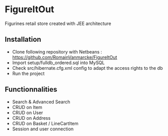 # FigureItOut

Figurines retail store created with JEE architecture  

## Installation

+ Clone following repository with Netbeans : https://github.com/RomainVanmarcke/FigureItOut
+ Import setup/fulldb_ordered.sql into MySQL
+ Check src/hibernate.cfg.xml config to adapt the access rights to the db
+ Run the project

## Functionnalities

+ Search & Advanced Search
+ CRUD on Item
+ CRUD on User
+ CRUD on Address
+ CRUD on Basket / LineCartItem
+ Session and user connection